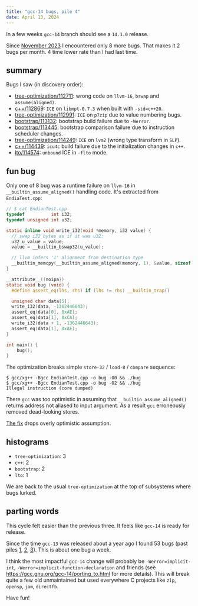 ```yaml
---
title: "gcc-14 bugs, pile 4"
date: April 13, 2024
---
```


In a few weeks `gcc-14` branch should see a `14.1.0` release.

Since [November 2023](/posts/306-gcc-14-bug-pile-3.html) I encountered
only 8 more bugs. That makes it 2 bugs per month. 4 time lower rate than
I had last time.

## summary

Bugs I saw (in discovery order):

- [tree-optimization/112711](https://gcc.gnu.org/PR112711): wrong code
  on `llvm-16`, `bswap` and `assume(aligned)`.
- [c++/112869](https://gcc.gnu.org/PR112869): `ICE` on `libmpt-0.7.3`
  when built with `-std=c++20`.
- [tree-optimization/112991](https://gcc.gnu.org/PR112991): `ICE` on
  `p7zip` due to value numbering bugs.
- [bootstrap/113132](https://gcc.gnu.org/PR113132): bootstrap build
  failure due to `-Werror`.
- [bootstrap/113445](https://gcc.gnu.org/PR113445): bootstrap comparison
  failure due to instruction scheduler changes.
- [tree-optimization/114249](https://gcc.gnu.org/PR114249): `ICE` on
  `lvm2` (wrong type transform in `SLP`).
- [c++/114439](https://gcc.gnu.org/PR114439): `icu4c` build failure due
  to the initialization changes in `c++`.
- [lto/114574](https://gcc.gnu.org/PR114574): `unbound` ICE in `-flto`
  mode.

## fun bug

Only one of 8 bug was a runtime failure on `llvm-16` in
`__builtin_assume_aligned()` handling code. It's extracted from
`EndiaTest.cpp`:

```c
// $ cat EndianTest.cpp
typedef          int i32;
typedef unsigned int u32;

static inline void write_i32(void *memory, i32 value) {
  // swap i32 bytes as if it was u32:
  u32 u_value = value;
  value = __builtin_bswap32(u_value);

  // llvm infers '1' alignment from destination type
  __builtin_memcpy(__builtin_assume_aligned(memory, 1), &value, sizeof(value));
}

__attribute__((noipa))
static void bug (void) {
  #define assert_eq(lhs, rhs) if (lhs != rhs) __builtin_trap()

  unsigned char data[5];
  write_i32(data, -1362446643);
  assert_eq(data[0], 0xAE);
  assert_eq(data[1], 0xCA);
  write_i32(data + 1, -1362446643);
  assert_eq(data[1], 0xAE);
}

int main() {
    bug();
}
```

The optimization breaks simple `store-32` / `load-8` / `compare`
sequence:

```
$ gcc/xg++ -Bgcc EndianTest.cpp -o bug -O0 && ./bug
$ gcc/xg++ -Bgcc EndianTest.cpp -o bug -O2 && ./bug
Illegal instruction (core dumped)
```

There `gcc` was too optimistic in assuming that
`__builtin_assume_aligned()` returns address not aliased to input
argument. As a result `gcc` erroneously removed dead-looking stores.

[The fix](https://gcc.gnu.org/git/?p=gcc.git;a=commitdiff;h=302461ad9a04d82fee904bddac69811d13d5bb6a)
drops overly optimistic assumption.

## histograms

- `tree-optimization`: 3
- `c++`: 2
- `bootstrap`: 2
- `lto`: 1

We are back to the usual `tree-optimization` at the top of subsystems
where bugs lurked.

## parting words

This cycle felt easier than the previous three. It feels like `gcc-14`
is ready for release.

Since the time `gcc-13` was released about a year ago I found 53 bugs
(past piles
[1](/posts/291-gcc-14-bugs-pile-1.html),
[2](/posts/296-gcc-14-bugs-pile-2.html),
[3](/posts/306-gcc-14-bug-pile-3.html)).
This is about one bug a week.

I think the most impactful `gcc-14` change will probably be
`-Werror=implicit-int`, `-Werror=implicit-function-declaration` and
friends (see <https://gcc.gnu.org/gcc-14/porting_to.html> for more
details). This will break quite a few old unmaintained but used
everywhere C projects like `zip`, `opensp`, `jam`, `directfb`.

Have fun!
